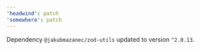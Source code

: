 ```yaml
---
'headwind': patch
'somewhere': patch
---
```

Dependency `@jakubmazanec/zod-utils` updated to version `^2.0.13`.
